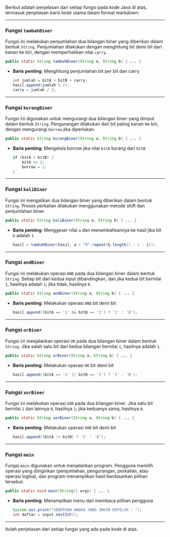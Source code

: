 Berikut adalah penjelasan dari setiap fungsi pada kode Java di atas, termasuk penjelasan baris kode utama dalam format markdown:

---

### Fungsi `tambahBiner`
Fungsi ini melakukan penjumlahan dua bilangan biner yang diberikan dalam bentuk `String`. Penjumlahan dilakukan dengan menghitung bit demi bit dari kanan ke kiri, dengan memperhatikan nilai `carry`.

```java
public static String tambahBiner(String a, String b) { ... }
```

- **Baris penting**: Menghitung penjumlahan bit per bit dan carry
  ```java
  int jumlah = bitA + bitB + carry;
  hasil.append(jumlah % 2);
  carry = jumlah / 2;
  ```

---

### Fungsi `kurangBiner`
Fungsi ini digunakan untuk mengurangi dua bilangan biner yang diinput dalam bentuk `String`. Pengurangan dilakukan dari bit paling kanan ke kiri, dengan mengurangi `borrow` jika diperlukan.

```java
public static String kurangBiner(String a, String b) { ... }
```

- **Baris penting**: Mengelola borrow jika nilai `bitA` kurang dari `bitB`
  ```java
  if (bitA < bitB) {
      bitA += 2;
      borrow = 1;
  }
  ```

---

### Fungsi `kaliBiner`
Fungsi ini mengalikan dua bilangan biner yang diberikan dalam bentuk `String`. Proses perkalian dilakukan menggunakan metode shift dan penjumlahan biner.

```java
public static String kaliBiner(String a, String b) { ... }
```

- **Baris penting**: Menggeser nilai `a` dan menambahkannya ke hasil jika bit `b` adalah `1`
  ```java
  hasil = tambahBiner(hasil, a + "0".repeat(b.length() - 1 - i));
  ```

---

### Fungsi `andBiner`
Fungsi ini melakukan operasi `AND` pada dua bilangan biner dalam bentuk `String`. Setiap bit dari kedua input dibandingkan, dan jika kedua bit bernilai `1`, hasilnya adalah `1`; jika tidak, hasilnya `0`.

```java
public static String andBiner(String a, String b) { ... }
```

- **Baris penting**: Melakukan operasi `AND` bit demi bit
  ```java
  hasil.append((bitA == '1' && bitB == '1') ? '1' : '0');
  ```

---

### Fungsi `orBiner`
Fungsi ini menjalankan operasi `OR` pada dua bilangan biner dalam bentuk `String`. Jika salah satu bit dari kedua bilangan bernilai `1`, hasilnya adalah `1`.

```java
public static String orBiner(String a, String b) { ... }
```

- **Baris penting**: Melakukan operasi `OR` bit demi bit
  ```java
  hasil.append((bitA == '1' || bitB == '1') ? '1' : '0');
  ```

---

### Fungsi `xorBiner`
Fungsi ini melakukan operasi `XOR` pada dua bilangan biner. Jika satu bit bernilai `1` dan lainnya `0`, hasilnya `1`; jika keduanya sama, hasilnya `0`.

```java
public static String xorBiner(String a, String b) { ... }
```

- **Baris penting**: Melakukan operasi `XOR` bit demi bit
  ```java
  hasil.append((bitA != bitB) ? '1' : '0');
  ```

---

### Fungsi `main`
Fungsi `main` digunakan untuk menjalankan program. Pengguna memilih operasi yang diinginkan (penjumlahan, pengurangan, perkalian, atau operasi logika), dan program menampilkan hasil berdasarkan pilihan tersebut.

```java
public static void main(String[] args) { ... }
```

- **Baris penting**: Menampilkan menu dan membaca pilihan pengguna
  ```java
  System.out.print("SEBUTKAN ANGKA YANG INGIN DIPILIH : ");
  int daftar = input.nextInt();
  ```

---

Itulah penjelasan dari setiap fungsi yang ada pada kode di atas.